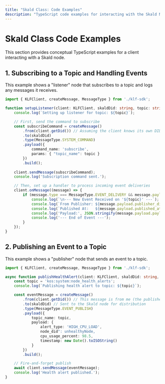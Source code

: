 ```yaml
---
title: "Skald Class: Code Examples"
description: "TypeScript code examples for interacting with the Skald Node Class via KLF."
---
```


# Skald Class Code Examples

This section provides conceptual TypeScript examples for a client interacting with a Skald node.

## 1. Subscribing to a Topic and Handling Events

This example shows a "listener" node that subscribes to a topic and logs any messages it receives.

```typescript
import { KLFClient, createMessage, MessageType } from './klf-sdk';

function setupListener(client: KLFClient, skaldDid: string, topic: string) {
    console.log(`Setting up listener for topic: ${topic}`);

    // First, send the command to subscribe
    const subscribeCommand = createMessage()
        .from(client.getDid()) // Assuming the client knows its own DID
        .to(skaldDid)
        .type(MessageType.SYSTEM_COMMAND)
        .payload({
            command_name: 'subscribe',
            params: { "topic_name": topic }
        })
        .build();
    
    client.sendMessage(subscribeCommand);
    console.log('Subscription command sent.');

    // Then, set up a handler to process incoming event deliveries
    client.onMessage((message) => {
        if (message.type === MessageType.EVENT_DELIVERY && message.payload.topic_name === topic) {
            console.log(`\n--- New Event Received on '${topic}' ---`);
            console.log(`From Publisher: ${message.payload.publisher_did}`);
            console.log(`Published At:   ${message.payload.published_at}`);
            console.log('Payload:', JSON.stringify(message.payload.payload, null, 2));
            console.log('--- End of Event ---');
        }
    });
}
```

## 2. Publishing an Event to a Topic

This example shows a "publisher" node that sends an event to a topic.

```typescript
import { KLFClient, createMessage, MessageType } from './klf-sdk';

async function publishHealthAlert(client: KLFClient, skaldDid: string, unhealthyNode: string) {
    const topic = 'kos:system:node_health_alerts';
    console.log(`Publishing health alert to topic: ${topic}`);

    const eventMessage = createMessage()
        .from(client.getDid()) // This message is from me (the publisher)
        .to(skaldDid) // Sent to the Skald node for distribution
        .type(MessageType.EVENT_PUBLISH)
        .payload({
            topic_name: topic,
            payload: {
                alert_type: 'HIGH_CPU_LOAD',
                node_did": unhealthyNode,
                cpu_usage_percent: 98.5,
                timestamp: new Date().toISOString()
            }
        })
        .build();

    // Fire-and-forget publish
    await client.sendMessage(eventMessage);
    console.log('Health alert published.');
}
``` 